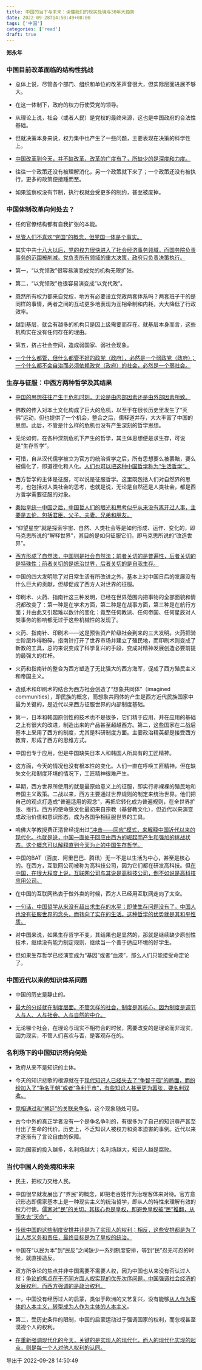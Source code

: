 ```yaml
---
title: 中国的当下与未来：读懂我们的现实处境与30年大趋势
date: 2022-09-28T14:50:49+08:00
tags: ['中国']
categories: ['read']
draft: true
---
```


**郑永年**


### 中国目前改革面临的结构性挑战

* 总体上说，尽管各个部门、组织和单位的改革声音很大，但实际层面进展不够大。

* 在这一体制下，政府的权力行使受党的领导。

* 从理论上说，社会（或者人民）是党权的最终来源，这也是中国政府的合法性基础。

* 但就决策本身来说，权力集中也产生了一些问题，主要表现在决策的科学性上。

* [中国改革到今天，并不缺改革，改革的广度有了，所缺少的是深度和力度。]()

* 往往一个政策还没有被理解消化，另一个政策就下来了；一个政策还没有被执行，更多的政策便接踵而至。

* 如果监察权没有节制，执行权就会受更多的制约，甚至被废掉。


### 中国体制改革向何处去？

* 任何官僚结构都有自我扩张的本能。

* [尽管人们不喜欢“党国”的概念，但党国一体是个事实。]()

* 其实中共[十八大以后，党的权力很快进入了社会经济事务领域，而国务院负责事务的范围被削减。党负责所有领域的重大决策，政府只负责决策执行。]()

* 第一，“以党领政”很容易演变成党的机构无限扩张。

* 第二，“以党领政”也很容易演变成“以党代政”。

* 既然所有权力都来自党权，地方有必要设立党政两套体系吗？两套班子干的是同样的事情，两者之间的互动更多地表现为互相牵制和内耗，大大降低了行政效率。

* 越到基层，就会有越多的机构只是因上级需要而存在。就基层本身而言，这些机构实在没有任何存在的理由。

* 第五，挤占社会空间，造成弱国家、弱社会现象。

* [一个什么都管，但什么都管不好的政党（政府），必然是一个弱政党（政府）；一个什么都不会自治而必须依赖政党（政府）的社会，必然是一个弱社会。]()


### 生存与征服：中西方两种哲学及其结果

* [中国的思想往往产生于危机时刻，无论是由内部因素还是由外部因素所致。]()

* 佛教的传入对本土文化构成了巨大的危机，以至于在很长历史里发生了“灭佛”运动，但也提供了一个机会，整合之后，儒释道并存，大大丰富了中国的思想。此后，不管是什么样的危机也没有产生深刻的哲学思想。

* 无论如何，在各种深刻危机下产生的哲学，其主体思想便是求生存，可说是“生存哲学”。

* 可惜，自从汉代儒学被立为官方的统治哲学之后，所有思想要么被罢黜，要么被儒化了，即道德化和人化。[人们也可以把这种中国哲学称为“生活哲学”。]()

* 西方哲学的主体是征服，可以说是征服哲学。这里既包括人们对自然界的思考，也包括对人类社会的思考，也就是说，无论是自然还是人类社会，都是西方哲学需要征服的对象。

* [秦始皇统一中国之后，中国哲人们的眼光和思考似乎从来没有离开过人事，主要是五伦，包括君臣、父子、夫妻、兄弟和朋友。]()

* “仰望星空”就是探索宇宙、自然、人类社会等是如何形成、运作、变化的，即马克思所说的“解释世界”，其目的是如何征服它们，即马克思所说的“改造世界”。

* [西方形成了自然法，中国则是社会自然法；前者关切的是普遍性，后者关切的是特殊性；前者关切的是统治世界，后者关切的是自我生存。]()

* 中国的四大发明除了对日常生活有所改进之外，基本上对中国日后的发展没有什么巨大的贡献，但却促成了西方人对世界的征服。

* 印刷术、火药、指南针这三种发明，已经在世界范围内把事物的全部面貌和情况都改变了：第一种是在学术方面，第二种是在战事方面，第三种是在航行方面；并由此又引起难以数计的变化：竟至任何教派、任何帝国、任何星辰对人类事务的影响都无过于这些机械性的发现了。

* 火药、指南针、印刷术——这是预告资产阶级社会到来的三大发明。火药把骑士阶层炸得粉碎，指南针打开了世界市场并建立了殖民地，而印刷术则变成了新教的工具，总的来说变成了科学复兴的手段，变成对精神发展创造必要前提的最强大的杠杆。

* 火药和指南针的整合为西方塑造了无比强大的西方海军，促成了西方殖民主义和帝国主义。

* 造纸术和印刷术的结合为西方社会创造了“想象共同体”（imagined communities），即民族的概念，而想象共同体的产生是西方近代民族国家中最为关键的，是近代以来西方征服世界的内部制度基础。

* 第一，日本和韩国原创性的技术也不是很多，它们精于应用，并在应用的基础之上有很大的改进，制造出来的产品甚至超越西方。第二，这些国家在二战后基本上采用了西方的制度，尤其是科研制度方面。主要政治精英都是接受西方教育，形成了西方的思维方式。

* 中国也专于应用，但是中国缺失日本人和韩国人所具有的工匠精神。

* 这方面，今天的情况也没有根本性的变化。人们一直在呼唤工匠精神，但在缺失文化和制度环境的情况下，工匠精神很难产生。

* 早期，西方世界所使用的就是最原始意义上的征服，即实行赤裸裸的殖民地和帝国主义政策。二战以来，西方主要通过世界规则的制定来统治世界。他们把自己的观点打造成“普遍适用的观念”，再把它转化成为普遍规则，在全世界扩张、推行。西方的使命感文化最初来自宗教（基督教文化），但近代以来演变成政治价值和意识形态，成为各国争相征服世界的工具。

* 哈佛大学教授费正清曾经提出过[“冲击——回应”模式，来解释中国近代以来的现代化。也就是说，中国一直处于回应由西方的崛起而产生和强加的挑战状态。这个概念可以解释直到今天为止的中国生存哲学。]()

* 中国的BAT（百度、阿里巴巴、腾讯）无一不是以生活为中心，甚至是核心的。在西方，互联网公司被称为高科技公司，因为它们都在研发高科技。但[在中国，在很大程度上说，互联网公司与其说是高科技公司，倒不如说是高科技应用公司。]()

* 在中国的互联网热衷于做外卖的时候，西方人已经用互联网走向了太空。

* [一句话，中国哲学从来没有超出求生存的水平；即使生存问题没有了，中国人也没有征服世界的念头，而转向了实在的生活。这种哲学的优势就是其和平性质。]()

* 对中国来说，如果生存哲学不变，其结果也是显然的，那就是继续缺少原创性技术，继续没有能力制定规则，继续当一个善于适应环境的好学生。

* 但如果生存哲学已经演变成为“基因”或者“血液”，那么人们只能接受命定论了。


### 中国近代以来的知识体系问题

* 中国的历史是静止的。

* [最大的分歧就在制度层面。不管怎样的社会，制度是其核心，因为制度是调节人与人、人与社会、人与自然的中介。]()

* 无论哪个社会，在理论与现实不相符合的时候，需要改变的是理论而非现实，因为现实，不管人们喜欢与否，是客观存在的。


### 名利场下的中国知识将向何处

* 政府从来不是知识的主体。

* 今天的知识悲歌的根源就在于[现代知识人已经失去了“争智于孤”的局面，而纷纷加入了“争名于朝”或者“争利于市”，有些知识人甚至更为嚣张，要名利双收。]()

* [竞相通过和“朝廷”的关联来争名]()，这个现象随处可见。

* 古今中外的真正学者没有一个是争名争利的，有很多为了自己的知识尊严甚至付出了生命的代价。历史上，不乏知识人被权力和资本迫害的事例。近代以来才逐渐有了言论自由的保障。

* 因为国家的投入越多，名利场越大；名利场越大，知识人越是腐败。


### 当代中国人的处境和未来

* 民主，把权力交给人民。

* 中国很早就发展出了“养民”的概念，即把老百姓作为治理客体来对待。官方意识形态即儒家基本上是一种现实主义的统治哲学，即从人的特性来理解有效的权力行使。[儒家对“民”的关切，其核心也是皇权，即避免皇权被“民”推翻，从而失去“天命”。]()

* [传统中国的这些制度安排并非是为了实现人的权利；相反，这些安排都是为了让人尽义务和责任，最终目标是为了皇权的统治。]()

* 中国在“以民为本”到“民反”之间缺少一系列制度安排，等到“民”忍无可忍的时候，就直接造反。

* 双方所争论的焦点并非中国需要不需要人权，因为中国也从来没有否认过人权；[争论的焦点在于不同方面人权实现的优先次序问题，中国强调社会经济的发展权利，而西方强调的是政治权利。]()

* 一，中国没有经历过人的启蒙，类似于欧洲的文艺复兴，没有能够[从人作为客体的人本主义，转型成为人作为主体的人本主义]()。

* 第二，受历史条件的限制，中国的启蒙运动过于强调国家的权利，而忽视甚至漠视个人的权利。

* [在重新强调现代化的今天，关键的是实现人的现代化，而人的现代化实现的起点，则是每一个人对他人权利的认同。]()

导出于 2022-09-28 14:50:49

